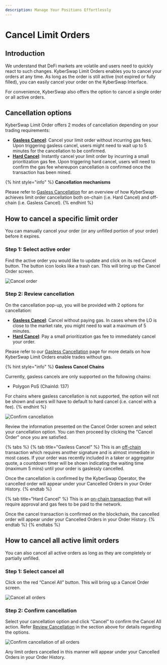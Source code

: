 ```yaml
---
description: Manage Your Positions Effortlessly
---
```


# Cancel Limit Orders

## Introduction

We understand that DeFi markets are volatile and users need to quickly react to such changes. KyberSwap Limit Orders enables you to cancel your orders at any time. As long as the order is still active (not expired or fully filled), you can easily cancel your order on the KyberSwap Interface.&#x20;

For convenience, KyberSwap also offers the option to cancel a single order or all active orders.

## Cancellation options

KyberSwap Limit Order offers 2 modes of cancellation depending on your trading requirements:

* [**Gasless Cancel**](../concepts/gasless-cancellation.md#gasless-cancel): Cancel your limit order without incurring gas fees. Upon triggering gasless cancel, users might need to wait up to 5 minutes for the cancellation to be confirmed.
* [**Hard Cancel**](../concepts/gasless-cancellation.md#hard-cancel): Instantly cancel your limit order by incurring a small prioritization gas fee. Upon triggering hard cancel, users will need to confirm the gas fee whereupon cancellation is confirmed once the transaction has been mined.

{% hint style="info" %}
**Cancellation mechanisms**

Please refer to [Gasless Cancellation](../concepts/gasless-cancellation.md) for an overview of how KyberSwap achieves limit order cancellation both on-chain (i.e. Hard Cancel) and off-chain (i.e. Gasless Cancel).
{% endhint %}

## How to cancel a specific limit order

You can manually cancel your order (or any unfilled portion of your order) before it expires.

### **Step 1**: Select active order

Find the active order you would like to update and click on its red Cancel button. The button icon looks like a trash can. This will bring up the Cancel Order screen.

![Cancel order](../../../.gitbook/assets/LO\_Cancellation\_Button.png)

### **Step 2**: Review cancellation

On the cancellation pop-up, you will be provided with 2 options for cancellation:

* [**Gasless Cancel**](../concepts/gasless-cancellation.md#gasless-cancel): Cancel without paying gas. In cases where the LO is close to the market rate, you might need to wait a maximum of 5 minutes.
* [**Hard Cancel**](../concepts/gasless-cancellation.md#hard-cancel): Pay a small prioritization gas fee to immediately cancel your order.

Please refer to our [Gasless Cancellation](../concepts/gasless-cancellation.md) page for more details on how KyberSwap Limit Orders enable trades without gas.

{% hint style="info" %}
**Gasless Cancel Chains**

Currently, gasless cancels are only supported on the following chains:

* Polygon PoS (ChainId: 137)

For chains where gasless cancellation is not supported, the option will not be shown and users will have to default to hard cancel (i.e. cancel with a fee).
{% endhint %}

![Confirm cancellation](../../../.gitbook/assets/LO\_Cancellation\_Preview.png)

Review the information presented on the Cancel Order screen and select your cancellation option. You can then proceed by clicking the "Cancel Order" once you are satisfied.

{% tabs %}
{% tab title="Gasless Cancel" %}
This is an [off-chain](../../../getting-started/foundational-topics/decentralized-technologies/on-chain-vs-off-chain-data.md) transaction which requires another signature and is almost immediate in most cases. If your order was recently included in a taker or aggregator quote, a countdown timer will be shown indicating the waiting time (maximum 5 mins) until your order is gaslessly cancelled.

Once the cancellation is confirmed by the KyberSwap Operator, the cancelled order will appear under your Cancelled Orders in your Order History.
{% endtab %}

{% tab title="Hard Cancel" %}
This is an [on-chain transaction](../concepts/off-chain-relay.md) that will require approval and gas fees to be paid to the network.

Once the cancel transaction is confirmed on the blockchain, the cancelled order will appear under your Cancelled Orders in your Order History.
{% endtab %}
{% endtabs %}

## How to cancel all active limit orders

You can also cancel all active orders as long as they are completely or partially unfilled.

### **Step 1**: Select cancel all

Click on the red “Cancel All” button. This will bring up a Cancel Order screen.

![Cancel all orders](<../../../.gitbook/assets/LO\_CancellationBulk\_Button (2).png>)

### **Step 2**: Confirm cancellation

Select your cancellation option and click “Cancel” to confirm the Cancel All action. Refer [Review Cancellation](cancel-limit-orders.md#step-2-review-cancellation) in the section above for details regarding the options.

![Confirm cancellation of all orders](../../../.gitbook/assets/LO\_CancellationBulk\_Preview.png)

Any limit orders cancelled in this manner will appear under your Cancelled Orders in your Order History.
